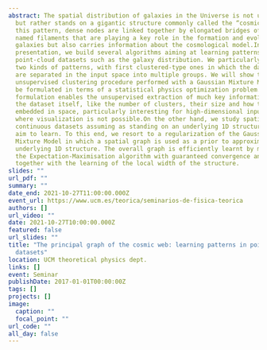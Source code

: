 ```yaml
---
abstract: The spatial distribution of galaxies in the Universe is not uniform
  but rather stands on a gigantic structure commonly called the “cosmic web”. In
  this pattern, dense nodes are linked together by elongated bridges of matter
  named filaments that are playing a key role in the formation and evolution of
  galaxies but also carries information about the cosmological model.In this
  presentation, we build several algorithms aiming at learning patterns in
  point-cloud datasets such as the galaxy distribution. We particularly focus on
  two kinds of patterns, with first clustered-type ones in which the data points
  are separated in the input space into multiple groups. We will show that the
  unsupervised clustering procedure performed with a Gaussian Mixture Model can
  be formulated in terms of a statistical physics optimization problem. This
  formulation enables the unsupervised extraction of much key information about
  the dataset itself, like the number of clusters, their size and how they are
  embedded in space, particularly interesting for high-dimensional input spaces
  where visualization is not possible.On the other hand, we study spatially
  continuous datasets assuming as standing on an underlying 1D structure that we
  aim to learn. To this end, we resort to a regularization of the Gaussian
  Mixture Model in which a spatial graph is used as a prior to approximate the
  underlying 1D structure. The overall graph is efficiently learnt by means of
  the Expectation-Maximisation algorithm with guaranteed convergence and comes
  together with the learning of the local width of the structure.
slides: ""
url_pdf: ""
summary: ""
date_end: 2021-10-27T11:00:00.000Z
event_url: https://www.ucm.es/teorica/seminarios-de-fisica-teorica
authors: []
url_video: ""
date: 2021-10-27T10:00:00.000Z
featured: false
url_slides: ""
title: "The principal graph of the cosmic web: learning patterns in point cloud
  datasets"
location: UCM theoretical physics dept.
links: []
event: Seminar
publishDate: 2017-01-01T00:00:00Z
tags: []
projects: []
image:
  caption: ""
  focal_point: ""
url_code: ""
all_day: false
---
```

